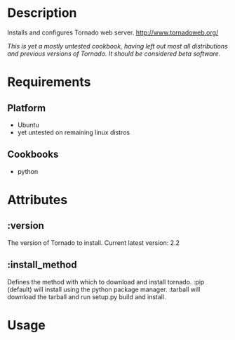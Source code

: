 Description
===========
Installs and configures Tornado web server.
http://www.tornadoweb.org/

_This is yet a mostly untested cookbook, having left out most all distributions and previous versions of Tornado. It should be considered beta software._

Requirements
============
Platform
--------

* Ubuntu
* yet untested on remaining linux distros

Cookbooks
---------

* python

Attributes
==========

:version
--------
The version of Tornado to install. Current latest version: 2.2

:install_method
---------------
Defines the method with which to download and install tornado. :pip (default) will install using the python package manager. :tarball will download the tarball and run setup.py build and install.

Usage
=====


